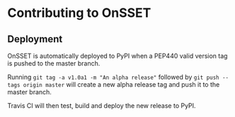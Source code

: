 # Contributing to OnSSET

## Deployment

OnSSET is automatically deployed to PyPI when a PEP440 valid version tag is pushed
to the master branch.

Running `git tag -a v1.0a1 -m "An alpha release"` followed by `git push --tags origin master`
will create a new alpha release tag and push it to the master branch.

Travis CI will then test, build and deploy the new release to PyPI.
